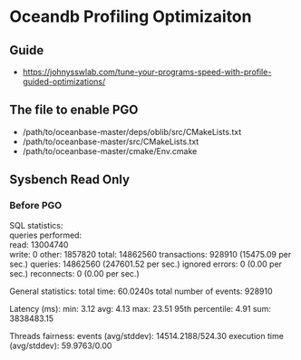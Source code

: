 # Oceandb Profiling Optimizaiton
## Guide
* https://johnysswlab.com/tune-your-programs-speed-with-profile-guided-optimizations/

## The file to enable PGO
* /path/to/oceanbase-master/deps/oblib/src/CMakeLists.txt
* /path/to/oceanbase-master/src/CMakeLists.txt
* /path/to/oceanbase-master/cmake/Env.cmake

## Sysbench Read Only
### Before PGO
SQL statistics:<br />
    queries performed:<br />
        read:                            13004740<br />
        write:                           0
        other:                           1857820
        total:                           14862560
    transactions:                        928910 (15475.09 per sec.)
    queries:                             14862560 (247601.52 per sec.)
    ignored errors:                      0      (0.00 per sec.)
    reconnects:                          0      (0.00 per sec.)

General statistics:
    total time:                          60.0240s
    total number of events:              928910

Latency (ms):
         min:                                    3.12
         avg:                                    4.13
         max:                                   23.51
         95th percentile:                        4.91
         sum:                              3838483.15

Threads fairness:
    events (avg/stddev):           14514.2188/524.30
    execution time (avg/stddev):   59.9763/0.00

